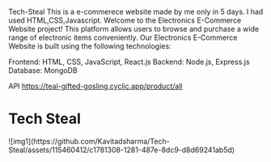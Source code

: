 Tech-Steal
This is a e-commerece website made by me only in 5 days. I had used HTML,CSS,Javascript.
Welcome to the Electronics E-Commerce Website project! This platform allows users to browse and purchase a wide range of electronic items conveniently.
Our Electronics E-Commerce Website is built using the following technologies:

Frontend: HTML, CSS, JavaScript, React.js
Backend: Node.js, Express.js
Database: MongoDB


API https://teal-gifted-gosling.cyclic.app/product/all
<h1>Tech Steal</h1>
![img1](https://github.com/Kavitadsharma/Tech-Steal/assets/115460412/c1781308-1281-487e-8dc9-d8d69241ab5d)
